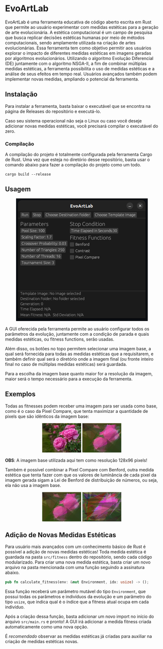 # EvoArtLab

EvoArtLab é uma ferramenta educativa de código aberto escrita em Rust que permite ao usuário experimentar com medidas estéticas para a geração de arte evolucionária. A estética computacional é um campo de pesquisa que busca replicar decisões estéticas humanas por meio de métodos computacionais, sendo amplamente utilizada na criação de artes evolucionárias. Essa ferramenta tem como objetivo permitir aos usuários explorar o impacto de diferentes medidas estéticas em imagens geradas por algoritmos evolucionários. Utilizando o algoritmo Evolução Diferencial (DE) juntamente com o algoritmo NSGA-II, a fim de combinar múltiplas medidas estéticas, a ferramenta possibilita o uso de medidas estéticas e a análise de seus efeitos em tempo real. Usuários avançados também podem implementar novas medidas, ampliando o potencial da ferramenta.

## Instalação

Para instalar a ferramenta, basta baixar o executável que se encontra na página de Releases do repositório e executá-lo.

Caso seu sistema operacional não seja o Linux ou caso você deseje adicionar novas medidas estéticas, você precisará compilar o executável do zero.

### Compilação

A compilação do projeto é totalmente configurada pela ferramenta Cargo de Rust. Uma vez que esteja no diretório desse repositório, basta usar o comando abaixo para fazer a compilação do projeto como um todo.

    cargo build --release

## Usagem

<div align="center">
    <img
      src="img/GUI.png"
      height="auto"      
    />
  </a>
</div>

A GUI oferecida pela ferramenta permite ao usuário configurar todos os parâmetros da evolução, juntamente com a condição de parada e quais medidas estéticas, ou fitness functions, serão usadas.

Além disso, os botões no topo permitem selecionar uma imagem base, a qual será fornecida para todas as medidas estéticas que a requisitarem, e também definir qual será o diretório onde a imagem final (ou fronte inteiro final no caso de múltiplas medidas estéticas) será guardada.

Para a escolha da imagem base quanto maior for a resolução da imagem, maior será o tempo necessário para a execução da ferramenta. 

## Exemplos

Todas as fitnesses podem receber uma imagem para ser usada como base, como é o caso da Pixel Compare, que tenta maximizar a quantidade de pixels que são idênticos da imagem base:

<div align="center">
    <img
      src="img/default.jpg"
      height="auto"      
    />
  </a>
    <img
      src="img/pixel_compare.png"
      height="auto"      
    />
  </a>
</div>

**OBS**: A imagem base utilizada aqui tem como resolução 128x96 pixels!

Também é possível combinar a Pixel Compare com Benford, outra medida estética que tenta fazer com que os valores de luminância de cada pixel da imagem gerada sigam a Lei de Benford de distribuição de números, ou seja, ela não usa a imagem base.

<div align="center">
    <img
      src="img/pixel_compare.png"
      height="auto"      
    />
</a>
    <img
      src="img/pixel_and_benford.png"
      height="auto"      
    />
  </a>
</div>

## Adição de Novas Medidas Estéticas

Para usuário mais avançados com um conhecimento básico de Rust é possível a adição de novas medidas estéticas! Toda medida estética é guardada na pasta `src/fitness` dentro do repositório, sendo cada código modularizado. Para criar uma nova medida estética, basta criar um novo arquivo na pasta mencionada com uma função seguindo a assinatura abaixo.

```rust
pub fn calculate_fitness(env: &mut Environment, idx: usize) -> ();
```

Essa função receberá um parâmetro mutável do tipo `Environment`, que possui todas os parâmetros e indivíduos da evolução e um parâmetro do tipo `usize`, que indica qual é o índice que a fitness atual ocupa em cada indivíduo.

Após a criação dessa função, basta adicionar um novo import no início do arquivo `src/main.rs` e pronto! A GUI irá adicionar a medida fitness criada automaticamente como uma nova opção.

É *recomendado* observar as medidas estéticas já criadas para auxiliar na criação de medidas estéticas novas.
